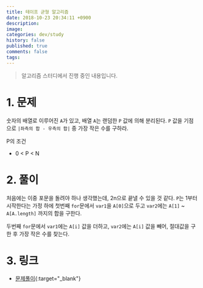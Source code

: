 ```yaml
---
title: 테이프 균형 알고리즘
date: 2018-10-23 20:34:11 +0900
description: 
image: 
categories: dev/study
history: false
published: true
comments: false
tags:
---
```


> 알고리즘 스터디에서 진행 중인 내용입니다.

# 1. 문제

숫자의 배열로 이루어진 `A`가 있고, 배열 `A`는 랜덤한 `P` 값에 의해 분리된다. `P` 값을 기점으로 `|좌측의 합 - 우측의 합|` 중 가장 작은 수를 구하라.

P의 조건
- 0 \< P \< N

# 2. 풀이

처음에는 이중 포문을 돌려야 하나 생각했는데, 2n으로 끝낼 수 있을 것 같다. `P`는 1부터 시작한다는 가정 하에 첫번째 `for`문에서 `var1`을 `A[0]`으로 두고 `var2`에는 `A[1]` ~ `A[A.length]` 까지의 합을 구한다.

두번째 `for`문에서 `var1`에는 `A[i]` 값을 더하고, `var2`에는 `A[i]` 값을 빼어, 절대값을 구한 후 가장 작은 수를 찾는다.

# 3. 링크

- [문제풀이](https://github.com/seotory/algoStudy/blob/master/src/main/codility/lesson/lesson3/TapeEquilibrium.java){:target="_blank"}